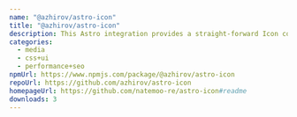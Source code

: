 ```yaml
---
name: "@azhirov/astro-icon"
title: "@azhirov/astro-icon"
description: This Astro integration provides a straight-forward Icon component for Astro.
categories:
  - media
  - css+ui
  - performance+seo
npmUrl: https://www.npmjs.com/package/@azhirov/astro-icon
repoUrl: https://github.com/azhirov/astro-icon
homepageUrl: https://github.com/natemoo-re/astro-icon#readme
downloads: 3
---
```

